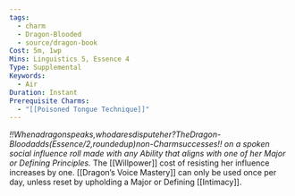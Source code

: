 ```yaml
---
tags:
  - charm
  - Dragon-Blooded
  - source/dragon-book
Cost: 5m, 1wp
Mins: Linguistics 5, Essence 4
Type: Supplemental
Keywords:
  - Air
Duration: Instant
Prerequisite Charms:
  - "[[Poisoned Tongue Technique]]"
---
```

*!!Whenadragonspeaks,whodaresdisputeher?TheDragon-Bloodadds(Essence/2,roundedup)non-Charmsuccesses!! on a spoken social influence roll made with any Ability that aligns with one of her Major or Defining Principles.*
The [[Willpower]] cost of resisting her influence increases by one. [[Dragon’s Voice Mastery]] can only be used once per day, unless reset by upholding a Major or Defining [[Intimacy]].